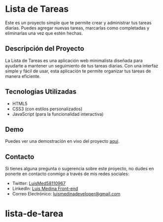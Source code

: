 # Lista de Tareas

Este es un proyecto simple que te permite crear y administrar tus tareas diarias. Puedes agregar nuevas tareas, marcarlas como completadas y eliminarlas una vez que estén hechas.

## Descripción del Proyecto

La Lista de Tareas es una aplicación web minimalista diseñada para ayudarte a mantener un seguimiento de tus tareas diarias. Con una interfaz simple y fácil de usar, esta aplicación te permite organizar tus tareas de manera eficiente.

## Tecnologías Utilizadas

- HTML5
- CSS3 (con estilos personalizados)
- JavaScript (para la funcionalidad interactiva)

## Demo

Puedes ver una demostración en vivo del proyecto [aquí](https://listadetareasv1.netlify.app).

## Contacto

Si tienes alguna pregunta o sugerencia sobre este proyecto, no dudes en ponerte en contacto conmigo a través de mis redes sociales:

- Twitter: [LuisMed58110967](https://x.com/LuisMed58110967)
- LinkedIn: [Luis Medina Front-end](www.linkedin.com/in/luis-medina-front-end-developer)
- Correo Electrónico: luismedinadeveloper@gmail.com
# lista-de-tarea
